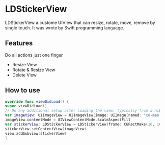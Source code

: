 # LDStickerView
LDStickerView a custome UIView that can resize, rotate, move, remove by single touch. It was wrote by Swift programming language.
## Features
Do all actions just one finger
* Resize View
* Rotate & Resize View
* Delete View

## How to use
```swift
override func viewDidLoad() {
super.viewDidLoad()
// Do any additional setup after loading the view, typically from a nib.
var imageView: UIImageView = UIImageView(image: UIImage(named: "cu-meo.png"))
imageView.contentMode = UIViewContentMode.ScaleAspectFill
var stickerView: LDStickerView = LDStickerView(frame: CGRectMake(10, 10, imageView.frame.size.width, imageView.frame.size.height))
stickerView.setContentView(imageView)
view.addSubview(stickerView)
}
```
